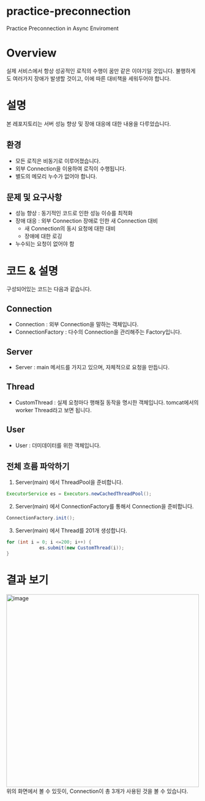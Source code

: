 # practice-preconnection
Practice Preconnection in Async Enviroment

# Overview

실제 서비스에서 항상 성공적인 로직의 수행이 꿈만 같은 이야기일 것입니다.
불행하게도 여러가지 장애가 발생할 것이고, 이에 따른 대비책을 세워두어야 합니다.

# 설명
본 레포지토리는 서버 성능 향상 및 장애 대응에 대한 내용을 다루었습니다.

## 환경
* 모든 로직은 비동기로 이루어졌습니다.
* 외부 Connection을 이용하여 로직이 수행됩니다.
* 별도의 메모리 누수가 없어야 합니다.

## 문제 및 요구사항

* 성능 향상 : 동기적인 코드로 인한 성능 이슈를 최적화
* 장애 대응 : 외부 Connection 장애로 인한 새 Connection 대비
  * 새 Connection의 동시 요청에 대한 대비
  * 장애에 대한 로깅
* 누수되는 요청이 없어야 함

# 코드 & 설명
구성되어있는 코드는 다음과 같습니다.

## Connection

* Connection : 외부 Connection을 말하는 객체입니다.
* ConnectionFactory : 다수의 Connection을 관리해주는 Factory입니다.

## Server
* Server : main 메서드를 가지고 있으며, 자체적으로 요청을 만듭니다.

## Thread
* CustomThread : 실제 요청마다 행해질 동작을 명시한 객체입니다. tomcat에서의 worker Thread라고 보면 됩니다.

## User
* User : 더미데이터를 위한 객체입니다.

## 전체 흐름 파악하기

1. Server(main) 에서 ThreadPool을 준비합니다.

```java
ExecutorService es = Executors.newCachedThreadPool();
```

2. Server(main) 에서 ConnectionFactory를 통해서 Connection을 준비합니다.

```java
ConnectionFactory.init();
```

3. Server(main) 에서 Thread를 201개 생성합니다.

```java
for (int i = 0; i <=200; i++) {
            es.submit(new CustomThread(i));
}
```

# 결과 보기

<img width="503" alt="image" src="https://user-images.githubusercontent.com/79268661/213625594-83ab64ca-da28-4f17-a000-3d1240dc8dc7.png">
위의 화면에서 볼 수 있듯이, Connection이 총 3개가 사용된 것을 볼 수 있습니다.


















